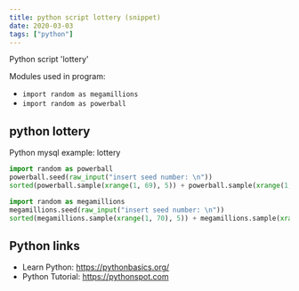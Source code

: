 ```yaml
---
title: python script lottery (snippet)
date: 2020-03-03
tags: ["python"]
---
```

Python script 'lottery'


Modules used in program: 
* `import random as megamillions`
* `import random as powerball`

## python lottery

Python mysql example: lottery

```python
import random as powerball
powerball.seed(raw_input("insert seed number: \n"))
sorted(powerball.sample(xrange(1, 69), 5)) + powerball.sample(xrange(1, 26), 1)

import random as megamillions
megamillions.seed(raw_input("insert seed number: \n"))
sorted(megamillions.sample(xrange(1, 70), 5)) + megamillions.sample(xrange(1, 25), 1)

```

## Python links

- Learn Python: https://pythonbasics.org/
- Python Tutorial: https://pythonspot.com
